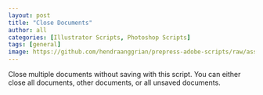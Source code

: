 ```yaml
---
layout: post
title: "Close Documents"
author: all
categories: [Illustrator Scripts, Photoshop Scripts]
tags: [general]
image: https://github.com/hendraanggrian/prepress-adobe-scripts/raw/assets/screenshots/all_documents_close.png
---
```


Close multiple documents without saving with this script.
You can either close all documents, other documents, or all unsaved documents.
